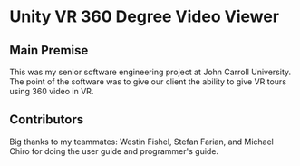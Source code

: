 # Unity VR 360 Degree Video Viewer

## Main Premise
This was my senior software engineering project at John Carroll University. The point of the software was to give our client the ability to give VR tours using 360 video in VR.

## Contributors
Big thanks to my teammates: Westin Fishel, Stefan Farian, and Michael Chiro for doing the user guide and programmer's guide.
